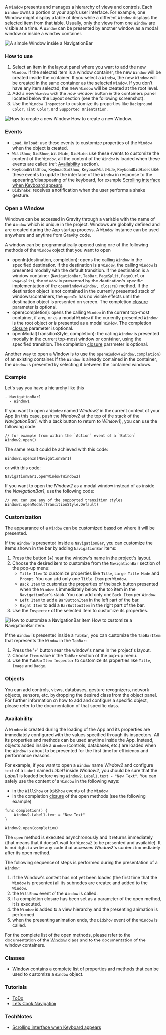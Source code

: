 A `Window` presents and manages a hierarchy of views and controls. Each `Window` owns a portion of your app’s user interface. For example, one Window might display a table of items while a different `Window` displays the selected item from that table. Usually, only the views from one `Window` are visible at a time. A `Window` can be presented by another window as a modal window or inside a window container.

![A simple Window inside a NavigationBar](images/Window_main.png)

### How to use
1. Select an item in the layout panel where you want to add the new `Window`. If the selected item is a window container, the new `Window` will be created inside the container. If you select a `Window`, the new `Window` will be created in the same container as the selected `Window`. If you don’t have any item selected, the new `Window` will be created at the root level.
2. Add a new `Window` with the _new window_ button in the containers panel located below the Layout section (see the following screenshot).
3. Use the `Window Inspector` to customize its properties like `Background Color`, `Tint Color`, and `Supported Orientation`.

![How to create a new Window](images/Window_create.png)
How to create a new Window.

### Events
* `Load`, `Unload`: use these events to customize properties of the `Window` when the object is created.
* `WillShow`, `DidShow`, `WillHide`, `DidHide`: use these events to customize the content of the `Window`, all the content of the `Window` is loaded when these events are called (ref: [Availability](#Availability) section).
* `KeyboadWillShow`, `KeyboadDidShow`, `KeyboadWillHide`, `KeyboadDidHide`: use these events to update the interface of the `Window` in response to the appearing/disappearing of the keyboard, for example [Scrolling interface when Keyboard appears](../technotes/keyboard-avoiding-textfields.html).
* `DidShake`: receives a notification when the user performs a shake gesture.

### Open a Window
Windows can be accessed in Gravity through a variable with the name of the `Window` which is unique in the project. Windows are globally defined and are created during the App startup process. A `Window` instance can be used anywhere and anytime from Gravity code.

A window can be programmatically opened using one of the following methods of the `Window` object that you want to open:
* openIn(destination, completion): opens the calling `Window` in the specified destination. If the destination is a `Window`, the calling `Window` is presented modally with the default transition. If the destination is a window container (`NavigationBar`, `TabBar`, `PageSplit`, `PageCurl` or `PageSplit`), the `Window` is presented by the destination's specific implementation of the `openWindow(window, closure)` method. If the destination object is not contained in the currently presented stack of windows/containers, the `openIn` has no visible effects until the destination object is presented on screen. The completion [closure](../gravity/closure.html) parameter is optional.
* open(completion): opens the calling `Window` in the current top-most container, if any, or as a modal `Window` if the currently presented `Window` is the root object or is presented as a modal `Window`. The completion [closure](../gravity/closure.html) parameter is optional.
* openModal(TransitionStyle, completion): the calling `Window` is presented modally in the current top-most window or container, using the specified transition. The completion [closure](../gravity/closure.html) parameter is optional.

Another way to open a Window is to use the `openWindow(window,completion)` of an existing container.
If the `Window` is already contained in the container, the `Window` is presented by selecting it between the contained windows.

### Example
Let's say you have a hierarchy like this
```
- NavigationBar1
  - Window1
```

If you want to open a `Window` named _Window2_ in the current context of your App (in this case, push the _Window2_ at the top of the stack of the _NavigationBar1_, with a back button to return to _Window1_), you can use the following code:
```
// for example from within the `Action` event of a `Button`
Window2.open()
```

The same result could be achieved with this code:
```
Window2.openIn(NavigationBar1)
```

or with this code:
```
NavigationBar1.openWindow(Window2)
```

If you want to open the _Window2_ as a modal window instead of as inside the _NavigationBar1_, use the following code:
```
// you can use any of the supported transition styles
Window2.openModal(TransitionStyle.Default)
```

### Customization
The appearance of a `Window` can be customized based on where it will be presented.

If the `Window` is presented inside a `NavigationBar`, you can customize the items shown in the bar by adding `NavigationBar` items:
1. Press the button (+) near the window's name in the project's layout.
2. Choose the desired item to customize from the `NavigationBar` section of the pop-up menu:
	* `Title Item` to customize properties like `Title`, `Large Title Mode` and `Prompt`. You can add only one `Title Item` per `Window`.
	* `Back Item` to customize the properties of the back button presented when the `Window` is immediately below the top item in the `NavigationBar`'s stack. You can add only one `Back Item` per `Window`.
	* `Left Item` to add a `BarButtonItem` in the left part of the bar.
	* `Right Item` to add a `BarButtonItem` in the right part of the bar.
3. Use the `Inspector` of the selected item to customize its properties.

![How to customize a NavigationBar item](images/Window_navBarItem.png)
How to customize a NavigationBar item.

If the `Window` is presented inside a `TabBar`, you can customize the `TabBarItem` that represents the `Window` in the `TabBar`:
1. Press the '+' button near the window's name in the project's layout.
2. Choose `Item` value in the `TabBar` section of the pop-up menu.
3. Use the `TabBarItem Inspector` to customize its properties like `Title`, `Image` and `Badge`.

### Objects
You can add controls, views, databases, gesture recognizers, network objects, sensors, etc. by dropping the desired class from the object panel. For further information on how to add and configure a specific object, please refer to the documentation of that specific class.

### <a id="Availability"></a>Availability
A `Window` is created during the loading of the App and its properties are immediately configured with the values specified through its inspectors. All its properties and methods can be used anytime inside the App.
Instead, objects added inside a `Window` (controls, databases, etc.) are loaded when the `Window` is about to be presented for the first time for efficiency and performance reasons.

For example, if you want to open a `Window` name _Window2_ and configure `text` of a `Label` named _Label1_ inside _Window2_, you should be sure that the _Label1_ is loaded before using `Window2.Label1.text = "New Text"`.
You can safely use the content of a `Window` in the following ways:
* in the `WillShow` or `DidShow` events of the `Window`
* in the completion [closure](../gravity/closure.html) of the open methods (see the following example)

```
func completion() {
	Window2.Label1.text = "New Text"
}

Window2.open(completion)
```

The `open` method is executed asynchronously and it returns immediately (that means that it doesn't wait for `Window2` to be presented and available). It is not right to write any code that accesses _Window2_'s content immediately after its open method.

The following sequence of steps is performed during the presentation of a `Window`:
1. if the Window's content has not yet been loaded (the first time that the `Window` is presented) all its subnodes are created and added to the `Window`.
2. the `WillShow` event of the `Window` is called.
3. if a completion closure has been set as a parameter of the open method, it is executed.
4. the `Window` is added to a view hierarchy and the presenting animation is performed.
5. when the presenting animation ends, the `DidShow` event of the `Window` is called.

For the complete list of the open methods, please refer to the documentation of the [Window](../classes/Window.html) class and to the documentation of the window containers.

### Classes
- [Window](../classes/Window.html) contains a complete list of properties and methods that can be used to customize a `Window` object.

### Tutorials
- [ToDo](../tutorials/todo.html)
- [Lets Cook Navigation](../tutorials/lets-cook-nav.html)

### TechNotes
- [Scrolling interface when Keyboard appears](../technotes/keyboard-avoiding-textfields.html)
